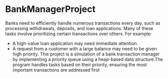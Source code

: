 # BankManagerProject

Banks need to efficiently handle numerous transactions every day, such as processing withdrawals,
deposits, and loan applications. Many of these tasks involve prioritizing certain transactions over others.
For example:
- A high-value loan application may need immediate attention.
- A request from a customer with a large balance may need to be given high priority.
This project is a simulation of a bank transaction manager by implementing a priority queue using
a heap-based data structure.The program handles tasks based on their priority, ensuring the most
important transactions are addressed first
